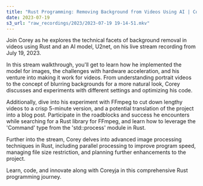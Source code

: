 ```yaml
---
title: "Rust Programming: Removing Background from Videos Using AI | Coreyja Live Stream"
date: 2023-07-19
s3_url: "raw_recordings/2023/2023-07-19 19-14-51.mkv"
---
```


Join Corey as he explores the technical facets of background removal in videos using Rust and an AI model, U2net, on his live stream recording from July 19, 2023.

In this stream walkthrough, you'll get to learn how he implemented the model for images, the challenges with hardware acceleration, and his venture into making it work for videos. From understanding portrait videos to the concept of blurring backgrounds for a more natural look, Corey discusses and experiments with different settings and optimizing his code.

Additionally, dive into his experiment with FFmpeg to cut down lengthy videos to a crisp 5-minute version, and a potential translation of the project into a blog post. Participate in the roadblocks and success he encounters while searching for a Rust library for FFmpeg, and learn how to leverage the 'Command' type from the 'std::process' module in Rust.

Further into the stream, Corey delves into advanced image processing techniques in Rust, including parallel processing to improve program speed, managing file size restriction, and planning further enhancements to the project.

Learn, code, and innovate along with Coreyja in this comprehensive Rust programming journey.
